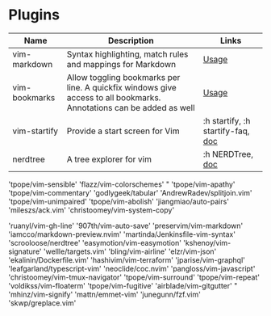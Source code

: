 # Plugins

| Name                   | Description                                                | Links                                                         |
| ---------------------- | ---------------------------------------------------------- | ------------------------------------------------------------- |
| vim-markdown | Syntax highlighting, match rules and mappings for Markdown | [Usage](https://github.com/preservim/vim-markdown#basic-usage) |
vim-bookmarks | Allow toggling bookmarks per line. A quickfix windows give access to all bookmarks. Annotations can be added as well | [Usage](https://github.com/MattesGroeger/vim-bookmarks#usage)
vim-startify | Provide a start screen for Vim | :h startify, :h startify-faq, [doc](https://github.com/mhinz/vim-startify/blob/master/doc/startify.txt)
nerdtree | A tree explorer for vim | :h NERDTree, [doc](https://github.com/preservim/nerdtree/blob/master/doc/NERDTree.txt)

'tpope/vim-sensible'
'flazz/vim-colorschemes'
" 'tpope/vim-apathy'
'tpope/vim-commentary'
'godlygeek/tabular'
'AndrewRadev/splitjoin.vim'
'tpope/vim-unimpaired'
'tpope/vim-abolish'
'jiangmiao/auto-pairs'
'mileszs/ack.vim'
'christoomey/vim-system-copy'

'ruanyl/vim-gh-line'
'907th/vim-auto-save'
'preservim/vim-markdown'
'iamcco/markdown-preview.nvim'
'martinda/Jenkinsfile-vim-syntax'
'scrooloose/nerdtree'
'easymotion/vim-easymotion'
'kshenoy/vim-signature'
'wellle/targets.vim'
'bling/vim-airline'
'elzr/vim-json'
'ekalinin/Dockerfile.vim'
'hashivim/vim-terraform'
'jparise/vim-graphql'
'leafgarland/typescript-vim'
'neoclide/coc.nvim'
'pangloss/vim-javascript'
'christoomey/vim-tmux-navigator'
'tpope/vim-surround'
'tpope/vim-repeat'
'voldikss/vim-floaterm'
'tpope/vim-fugitive'
'airblade/vim-gitgutter'
" 'mhinz/vim-signify'
'mattn/emmet-vim'
'junegunn/fzf.vim'
'skwp/greplace.vim'
